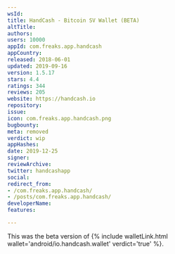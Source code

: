 ```yaml
---
wsId: 
title: HandCash - Bitcoin SV Wallet (BETA)
altTitle: 
authors: 
users: 10000
appId: com.freaks.app.handcash
appCountry: 
released: 2018-06-01
updated: 2019-09-16
version: 1.5.17
stars: 4.4
ratings: 344
reviews: 205
website: https://handcash.io
repository: 
issue: 
icon: com.freaks.app.handcash.png
bugbounty: 
meta: removed
verdict: wip
appHashes: 
date: 2019-12-25
signer: 
reviewArchive: 
twitter: handcashapp
social: 
redirect_from:
- /com.freaks.app.handcash/
- /posts/com.freaks.app.handcash/
developerName: 
features: 

---
```


This was the beta version of {% include walletLink.html wallet='android/io.handcash.wallet' verdict='true' %}.

